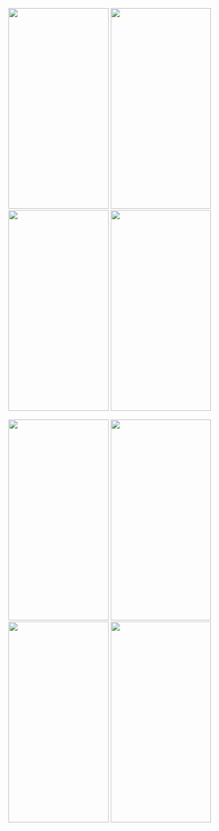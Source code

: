 <img src="https://user-images.githubusercontent.com/93447964/228251897-5e69cfda-fd17-4b76-9305-051aa89b5690.jpeg" width="200" height="400" /> <img src="https://user-images.githubusercontent.com/93447964/228249610-b7cee443-0102-488f-b9b8-aafd7061016b.jpeg" width="200" height="400" />  <img src="https://user-images.githubusercontent.com/93447964/228252715-6d9c43cc-2628-4eeb-a2ef-84be71e784bb.jpeg" width="200" height="400" /> 
<img src="https://user-images.githubusercontent.com/93447964/228253028-4d790141-8a20-4b54-8563-42da27a14788.jpeg" width="200" height="400" /> 

<img src="https://user-images.githubusercontent.com/93447964/228253272-462ed892-8fe5-468f-b528-14c8ea552d28.jpeg" width="200" height="400" /> <img src="https://user-images.githubusercontent.com/93447964/228253390-25a31671-2ccd-4cdd-8adb-9bd807d99143.jpeg" width="200" height="400" /> <img src="https://user-images.githubusercontent.com/93447964/228258863-ec1b9e14-0e73-4783-a6e1-856ecbf498f2.jpeg" width="200" height="400" /> <img src="https://user-images.githubusercontent.com/93447964/228259082-86665715-2b59-43a0-9793-19b9af2d8040.jpeg" width="200" height="400" /> 
